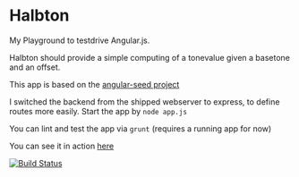 # Halbton
My Playground to testdrive Angular.js.

Halbton should provide a simple computing of a tonevalue given a basetone and an offset.

This app is based on the [angular-seed project](https://github.com/angular/angular-seed/)

I switched the backend from the shipped webserver to express, to define routes more easily.
Start the app by `node app.js`

You can lint and test the app via `grunt` (requires a running app for now)

You can see it in action [here](http://halbton.herokuapp.com)

[![Build Status](https://travis-ci.org/holgergp/halbton.png)](https://travis-ci.org/holgergp/halbton)



